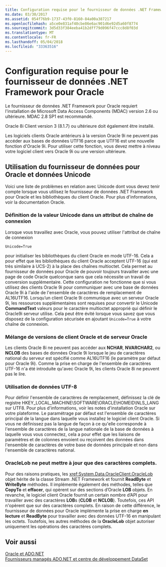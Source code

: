 ```yaml
---
title: Configuration requise pour le fournisseur de données .NET Framework pour Oracle
ms.date: 03/30/2017
ms.assetid: 054f76b9-1737-43f0-8160-84a00a387217
ms.openlocfilehash: a5ce0e831af40cbe86e6ac901d6e92d5a60f8774
ms.sourcegitcommit: 3d5d33f384eeba41b2dff79d096f47ccc8d8f03d
ms.translationtype: MT
ms.contentlocale: fr-FR
ms.lasthandoff: 05/04/2018
ms.locfileid: "33363516"
---
```

# <a name="system-requirements-for-the-net-framework-data-provider-for-oracle"></a>Configuration requise pour le fournisseur de données .NET Framework pour Oracle
Le fournisseur de données .NET Framework pour Oracle requiert l'installation de Microsoft Data Access Components (MDAC) version 2.6 ou ultérieure. MDAC 2.8 SP1 est recommandé.  
  
 Oracle 8i Client version 3 (8.1.7) ou ultérieure doit également être installé.  
  
 Les logiciels clients Oracle antérieurs à la version Oracle 9i ne peuvent pas accéder aux bases de données UTF16 parce que UTF16 est une nouvelle fonction d'Oracle 9i. Pour utiliser cette fonction, vous devez mettre à niveau votre logiciel client vers Oracle 9i ou une version ultérieure.  
  
## <a name="working-with-the-data-provider-for-oracle-and-unicode-data"></a>Utilisation du fournisseur de données pour Oracle et données Unicode  
 Voici une liste de problèmes en relation avec Unicode dont vous devez tenir compte lorsque vous utilisez le fournisseur de données .NET Framework pour Oracle et les bibliothèques du client Oracle. Pour plus d'informations, voir la documentation Oracle.  
  
### <a name="setting-the-unicode-value-in-a-connection-string-attribute"></a>Définition de la valeur Unicode dans un attribut de chaîne de connexion  
 Lorsque vous travaillez avec Oracle, vous pouvez utiliser l'attribut de chaîne de connexion   
  
```  
Unicode=True   
```  
  
 pour initialiser les bibliothèques du client Oracle en mode UTF-16. Cela a pour effet que les bibliothèques du client Oracle acceptent UTF-16 (qui est très similaire à UCS-2) à la place des chaînes multioctet. Cela permet au fournisseur de données pour Oracle de pouvoir toujours travailler avec une page de code Oracle quelconque sans que cela nécessite un travail de conversion supplémentaire. Cette configuration ne fonctionne que si vous utilisez des clients Oracle 9i pour communiquer avec une base de données Oracle 9i à l'aide de l'ensemble de caractères de remplacement de AL16UTF16. Lorsqu’un client Oracle 9i communique avec un serveur Oracle 9i, les ressources supplémentaires sont requises pour convertir le Unicode **CommandText** valeurs pour le caractère multioctet approprié qui définir le Oracle9i serveur utilise. Cela peut être évité lorsque vous savez que vous disposez de la configuration sécurisée en ajoutant `Unicode=True` à votre chaîne de connexion.  
  
### <a name="mixing-versions-of-oracle-client-and-oracle-server"></a>Mélange de versions de client Oracle et de serveur Oracle  
 Les clients Oracle 8i ne peuvent pas accéder aux **NCHAR**, **NVARCHAR2**, ou **NCLOB** des bases de données Oracle 9i lorsque le jeu de caractères national du serveur est spécifié comme AL16UTF16 (le paramètre par défaut pour Oracle 9i). Comme la prise en charge de l'ensemble de caractères UTF-16 n'a été introduite qu'avec Oracle 9i, les clients Oracle 8i ne peuvent pas le lire.  
  
### <a name="working-with-utf-8-data"></a>Utilisation de données UTF-8  
 Pour définir l'ensemble de caractères de remplacement, définissez la clé de registre HKEY_LOCAL_MACHINE\SOFTWARE\ORACLE\HOMEID\NLS_LANG sur UTF8. Pour plus d'informations, voir les notes d'installation Oracle sur votre plateforme. Le paramétrage par défaut est l'ensemble de caractères principal de la langue dans laquelle vous installez le logiciel client Oracle. Si vous ne définissez pas la langue de façon à ce qu'elle corresponde à l'ensemble de caractères de la langue nationale de la base de données à laquelle vous vous connectez, cela a pour effet que les liaisons de paramètres et de colonnes envoient ou reçoivent des données dans l'ensemble de caractères de votre base de données principale et non dans l'ensemble de caractères national.  
  
### <a name="oraclelob-can-only-update-full-characters"></a>OracleLob ne peut mettre à jour que des caractères complets.  
 Pour des raisons pratiques, les <xref:System.Data.OracleClient.OracleLob> objet hérite de la classe Stream .NET Framework et fournit **ReadByte** et **WriteByte** méthodes. Il implémente également des méthodes, telles que **CopyTo** et **effacer**, qui opèrent sur des sections d’Oracle **LOB** objets. En revanche, le logiciel client Oracle fournit un certain nombre d’API pour travailler avec des caractères **LOB**s (**CLOB** et **NCLOB**). Toutefois, ces API n'opèrent que sur des caractères complets. En raison de cette différence, le fournisseur de données pour Oracle implémente la prise en charge **en lecture** et **ReadByte** pour travailler avec des données UTF-16 en manipulant les octets. Toutefois, les autres méthodes de la **OracleLob** objet autoriser uniquement les opérations des caractères complets.  
  
## <a name="see-also"></a>Voir aussi  
 [Oracle et ADO.NET](../../../../docs/framework/data/adonet/oracle-and-adonet.md)  
 [Fournisseurs managés ADO.NET et centre de développement DataSet](http://go.microsoft.com/fwlink/?LinkId=217917)
